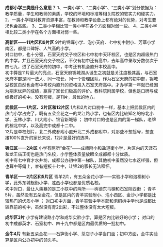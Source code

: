 

**成都小学三类是什么意思？**
1、一类小学”、“二类小学”、“三类小学”划分依据为：教学质量，学生和教师的素质，学校的环境和标准等相关院校的软实力和硬实力。
2、一类小学相对教育资源丰富，在教师和教学设备上都有绝对的优势，对考生要求也会高些。
3、二类小学相比较一类小学在各个方面相对弱一些。
4、三类小学相比较二类小学在各个方面相对弱一些。


**高新区——11片区和9片区**
9片的锦晖小学、泡小天府、七中初中附小、芳草小学南区，都是口碑好、人气高的小学。  
对口初中，也十分强，石室天府交子校区和七中初中天环校区，也是区内超级热门的中学，并且石室天府交子校区，不仅有初中还有高中，去年高中录取分数仅次于四七九，进了石室天府的初中，中考还有机会直升本校高中。   
初中算是11片最大的亮点，石室天府锦城湖从诞生之初就是关注度极其高，与石室天府本部是同一法人、同一校长，同一个管理团队，作为石室天府的初中部，锦城湖校区自然也会有中考校内直升的资格进入石室天府高中。才办学第一年就已经因为期末优异的成绩，赢得了家长们极高的评价。教科院附属学校，但也是口碑与成绩极好的初中。没有短板，是11片，最优的地方。  
  
**武侯区——1片区、2片区和12片区**
1片和2片对口初中一样，基本上把武侯区内的热门小学占完了，既有五朵金花之一的龙江路小学，也有区内比较知名的棕北小学、玉林小学、川大附小、锦官新城等  ；
初中对口的也是区内的第一梯队，老牌的棕北中学，以及高完中成都十二中。  
12片是单校划片，北二外成都附小直升北二外成都附中，对那些不想摇号，想直接100%直升的家长来说，12片是最好的选择。  
  
**锦江区——2片区**
小学有两所“金花”——成师附小和盐道街小学，片区内的天涯石和龙王庙正街也是热门名校，小学整体质量放眼全成都都十分优质。  
初中有七中育才水井坊，成都公办初中第一梯队，其他初中虽然没七水这样强，但也算中等偏上，唯有短板十七中，让锦2的家长无法释怀。  
  
**青羊区——2片区和5片区**
青羊2片，有五朵金花小学——实验小学和泡桐树小学，此外东城根街小学、胜西小学也都是优质名校。  
初中对口，最让人羡慕的是三小联中的两所——树德东马棚和石室陕西街  ；
青羊5片，虽然没有五朵金花，但是区内的青羊实验附小、泡小西区、金沙小学都是比较热门的优质小学  ；
对口初中方面，青羊实验中学本部和泡桐树中学也是成都比较靠前的初中，虽然没有青2出彩，不过整体没有太大短板。  
  
**成华区3片**
小学有建设路小学和成华实验小学，算是区内比较好的小学；
对口的初中成都英才、石室初中、四十九中都是区内最优质的一批初中。  
  
**金牛4片**
有新五朵金花——石笋街小学、茶店子小学当门面；初中方面，金牛实验算是区内公办初中的领头羊。
